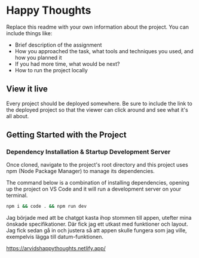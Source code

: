 # Happy Thoughts

Replace this readme with your own information about the project. You can include things like:

- Brief description of the assignment
- How you approached the task, what tools and techniques you used, and how you planned it
- If you had more time, what would be next?
- How to run the project locally

## View it live
Every project should be deployed somewhere. Be sure to include the link to the deployed project so that the viewer can click around and see what it's all about.


## Getting Started with the Project

### Dependency Installation & Startup Development Server

Once cloned, navigate to the project's root directory and this project uses npm (Node Package Manager) to manage its dependencies.

The command below is a combination of installing dependencies, opening up the project on VS Code and it will run a development server on your terminal.

```bash
npm i && code . && npm run dev
```


Jag började med att be chatgpt kasta ihop stommen till appen, utefter mina önskade specifikationer. Där fick jag ett utkast med funktioner och layout. Jag fick sedan gå in och justera så att appen skulle fungera som jag ville, exempelvis lägga till datum-funktionen. 

https://arvidshappythoughts.netlify.app/